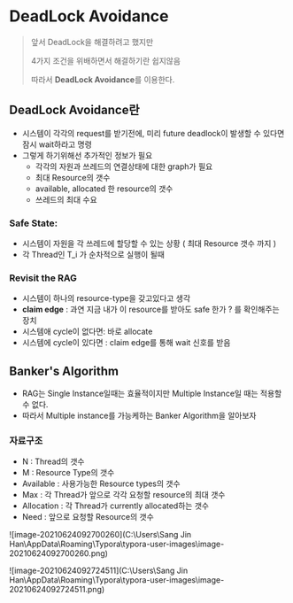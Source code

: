 # DeadLock Avoidance 

> 앞서 DeadLock을 해결하려고 했지만 
>
> 4가지 조건을 위배하면서 해결하기란 쉽지않음
>
> 따라서 **DeadLock Avoidance**를 이용한다.



## DeadLock Avoidance란

- 시스템이 각각의 request를 받기전에, 미리 future deadlock이 발생할 수 있다면 잠시 wait하라고 명령
- 그렇게 하기위해선 추가적인 정보가 필요
  - 각각의  자원과 쓰레드의 연결상태에 대한 graph가 필요
  - 최대 Resource의 갯수
  - available, allocated 한 resource의 갯수
  - 쓰레드의 최대 수요



### Safe State:

- 시스템이 자원을 각 쓰레드에 할당할 수 있는 상황 ( 최대 Resource 갯수 까지 )
- 각 Thread인 T_i 가 순차적으로 실행이 될때



### Revisit the RAG

- 시스템이 하나의 resource-type을 갖고있다고 생각
- **claim edge** : 과연 지금 내가 이 resource를 받아도 safe 한가 ? 를 확인해주는 장치
- 시스템애 cycle이 없다면: 바로 allocate
- 시스템에 cycle이 있다면 : claim edge를 통해 wait 신호를 받음



## Banker's Algorithm 

- RAG는 Single Instance일때는 효율적이지만 Multiple Instance일 때는 적용할 수 없다. 
- 따라서 Multiple instance를 가능케하는 Banker Algorithm을 알아보자



### 자료구조 

- N : Thread의 갯수
- M : Resource Type의 갯수
- Available : 사용가능한 Resource types의 갯수
- Max : 각 Thread가 앞으로 각각 요청할 resource의 최대 갯수
- Allocation : 각 Thread가 currently allocated하는 갯수
- Need : 앞으로 요청할 Resource의 갯수

![image-20210624092700260](C:\Users\Sang Jin Han\AppData\Roaming\Typora\typora-user-images\image-20210624092700260.png)

![image-20210624092724511](C:\Users\Sang Jin Han\AppData\Roaming\Typora\typora-user-images\image-20210624092724511.png)

